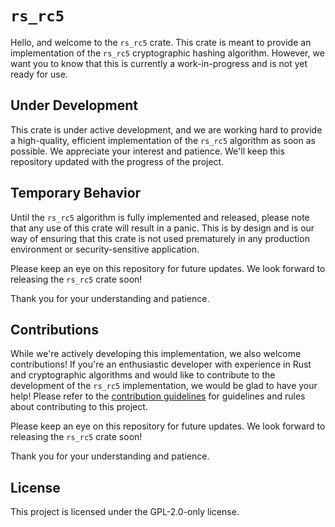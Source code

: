 # `rs_rc5`
Hello, and welcome to the `rs_rc5` crate. This crate is meant to provide an implementation of the `rs_rc5` cryptographic hashing algorithm. However, we want you to know that this is currently a work-in-progress and is not yet ready for use.

## Under Development
This crate is under active development, and we are working hard to provide a high-quality, efficient implementation of the `rs_rc5` algorithm as soon as possible. We appreciate your interest and patience. We'll keep this repository updated with the progress of the project.

## Temporary Behavior
Until the `rs_rc5` algorithm is fully implemented and released, please note that any use of this crate will result in a panic. This is by design and is our way of ensuring that this crate is not used prematurely in any production environment or security-sensitive application.

Please keep an eye on this repository for future updates. We look forward to releasing the `rs_rc5` crate soon!

Thank you for your understanding and patience.

## Contributions
While we're actively developing this implementation, we also welcome contributions! If you're an enthusiastic developer with experience in Rust and cryptographic algorithms and would like to contribute to the development of the `rs_rc5` implementation, we would be glad to have your help! Please refer to the [contribution guidelines](https://github.com/Azgrom/RustySSL/blob/master/CONTRIBUTING.md) for guidelines and rules about contributing to this project.

Please keep an eye on this repository for future updates. We look forward to releasing the `rs_rc5` crate soon!

Thank you for your understanding and patience.

## License
This project is licensed under the GPL-2.0-only license.
